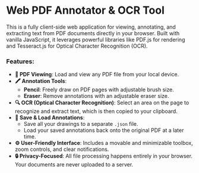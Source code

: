 # Web PDF Annotator & OCR Tool

This is a fully client-side web application for viewing, annotating, and extracting text from PDF documents directly in your browser. Built with vanilla JavaScript, it leverages powerful libraries like PDF.js for rendering and Tesseract.js for Optical Character Recognition (OCR).

### Features:

*   **📄 PDF Viewing**: Load and view any PDF file from your local device.
*   **🖍️ Annotation Tools**:
    *   **Pencil**: Freely draw on PDF pages with adjustable brush size.
    *   **Eraser**: Remove annotations with an adjustable eraser size.
*   **🔍 OCR (Optical Character Recognition)**: Select an area on the page to recognize and extract text, which is then copied to your clipboard.
*   **💾 Save & Load Annotations**:
    *   Save all your drawings to a separate `.json` file.
    *   Load your saved annotations back onto the original PDF at a later time.
*   **⚙️ User-Friendly Interface**: Includes a movable and minimizable toolbox, zoom controls, and clear notifications.
*   **🔒 Privacy-Focused**: All file processing happens entirely in your browser. Your documents are never uploaded to a server.
